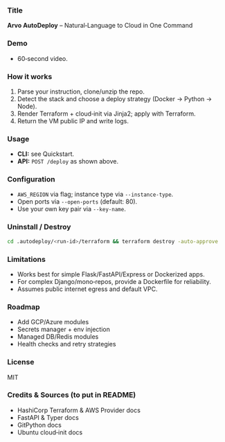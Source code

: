 ### Title
**Arvo AutoDeploy** – Natural‑Language to Cloud in One Command

### Demo
- 60‑second video.

### How it works
1. Parse your instruction, clone/unzip the repo.
2. Detect the stack and choose a deploy strategy (Docker → Python → Node).
3. Render Terraform + cloud‑init via Jinja2; apply with Terraform.
4. Return the VM public IP and write logs.

### Usage
- **CLI:** see Quickstart.
- **API:** `POST /deploy` as shown above.

### Configuration
- `AWS_REGION` via flag; instance type via `--instance-type`.
- Open ports via `--open-ports` (default: 80).
- Use your own key pair via `--key-name`.

### Uninstall / Destroy
```bash
cd .autodeploy/<run-id>/terraform && terraform destroy -auto-approve
```

### Limitations
- Works best for simple Flask/FastAPI/Express or Dockerized apps.
- For complex Django/mono‑repos, provide a Dockerfile for reliability.
- Assumes public internet egress and default VPC.

### Roadmap
- Add GCP/Azure modules
- Secrets manager + env injection
- Managed DB/Redis modules
- Health checks and retry strategies

### License
MIT

### Credits & Sources (to put in README)
- HashiCorp Terraform & AWS Provider docs
- FastAPI & Typer docs
- GitPython docs
- Ubuntu cloud‑init docs

```
